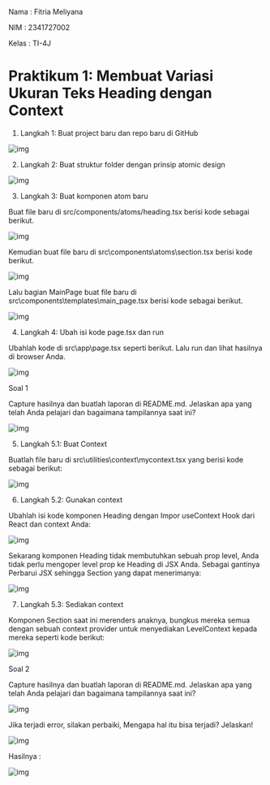 Nama    : Fitria Meliyana

NIM     : 2341727002

Kelas   : TI-4J

# Praktikum 1: Membuat Variasi Ukuran Teks Heading dengan Context

1. Langkah 1: Buat project baru dan repo baru di GitHub

![img](/08-belajar-context/img/prak%201%20langkah%201.PNG)

2. Langkah 2: Buat struktur folder dengan prinsip atomic design

![img](/08-belajar-context/img/prak%201%20langkah%202.PNG)

3. Langkah 3: Buat komponen atom baru

Buat file baru di src/components/atoms/heading.tsx berisi kode sebagai berikut.

![img](/08-belajar-context/img/prak%201%20langkah%203%20heading.PNG)

Kemudian buat file baru di src\components\atoms\section.tsx berisi kode berikut.

![img](/08-belajar-context/img/prak%201%20langkah%203%20section.PNG)

Lalu bagian MainPage buat file baru di src\components\templates\main_page.tsx berisi kode sebagai berikut.

![img](/08-belajar-context/img/prak%201%20langkah%203%20main_page.PNG)

 4. Langkah 4: Ubah isi kode page.tsx dan run

Ubahlah kode di src\app\page.tsx seperti berikut. Lalu run dan lihat hasilnya di browser Anda.

![img](/08-belajar-context/img/prak%201%20langkah%204.PNG)

Soal 1

Capture hasilnya dan buatlah laporan di README.md. Jelaskan apa yang telah Anda pelajari dan bagaimana tampilannya saat ini?

![img](/08-belajar-context/img/prak%201%20hasil%20soal%201.PNG)

5. Langkah 5.1: Buat Context

Buatlah file baru di src\utilities\context\mycontext.tsx yang berisi kode sebagai berikut:

![img](/08-belajar-context/img/prak%201%20langkah%205.1.PNG)

6. Langkah 5.2: Gunakan context

Ubahlah isi kode komponen Heading dengan Impor useContext Hook dari React dan context Anda:

![img](/08-belajar-context/img/PRAK%201%20LANGKAH%205.2.PNG)

Sekarang komponen Heading tidak membutuhkan sebuah prop level, Anda tidak perlu mengoper level prop ke Heading di JSX Anda. Sebagai gantinya Perbarui JSX sehingga Section yang dapat menerimanya:

![img](/08-belajar-context/img/prak%201%20langkah%205.2%20main%20page.PNG)

7. Langkah 5.3: Sediakan context

Komponen Section saat ini merenders anaknya, bungkus mereka semua dengan sebuah context provider untuk menyediakan LevelContext kepada mereka seperti kode berikut:

![img](/08-belajar-context/img/prak%201%20langkah%205.3.PNG)

Soal 2

Capture hasilnya dan buatlah laporan di README.md. Jelaskan apa yang telah Anda pelajari dan bagaimana tampilannya saat ini?

![img](/08-belajar-context/img/prak%201%20hasil%20soal%20no%202%20error.PNG)

Jika terjadi error, silakan perbaiki, Mengapa hal itu bisa terjadi? Jelaskan!

![img](/08-belajar-context/img/prak%201%20hasil%20soal%20no%202%20perbaikan%20error.PNG)

Hasilnya :

![img](/08-belajar-context/img/prak%201%20hasil%20soal%20no%202%20perbaikan%20error%20kedua.PNG)






